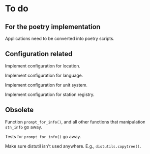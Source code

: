 # To do

## For the poetry implementation

Applications need to be converted into poetry scripts.

## Configuration related
Implement configuration for location.

Implement configuration for language.

Implement configuration for unit system.

Implement configuration for station registry.

## Obsolete
Function `prompt_for_info()`, and all other functions that manipulation `stn_info` go away.

Tests for `prompt_for_info()` go away.

Make sure distutil isn't used anywhere. E.g., `distutils.copytree()`.

